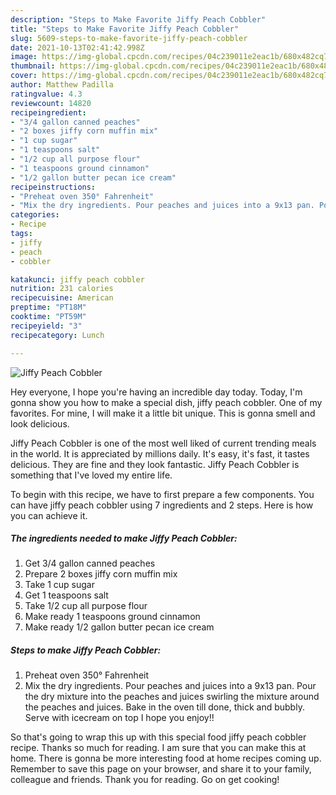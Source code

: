 ```yaml
---
description: "Steps to Make Favorite Jiffy Peach Cobbler"
title: "Steps to Make Favorite Jiffy Peach Cobbler"
slug: 5609-steps-to-make-favorite-jiffy-peach-cobbler
date: 2021-10-13T02:41:42.998Z
image: https://img-global.cpcdn.com/recipes/04c239011e2eac1b/680x482cq70/jiffy-peach-cobbler-recipe-main-photo.jpg
thumbnail: https://img-global.cpcdn.com/recipes/04c239011e2eac1b/680x482cq70/jiffy-peach-cobbler-recipe-main-photo.jpg
cover: https://img-global.cpcdn.com/recipes/04c239011e2eac1b/680x482cq70/jiffy-peach-cobbler-recipe-main-photo.jpg
author: Matthew Padilla
ratingvalue: 4.3
reviewcount: 14820
recipeingredient:
- "3/4 gallon canned peaches"
- "2 boxes jiffy corn muffin mix"
- "1 cup sugar"
- "1 teaspoons salt"
- "1/2 cup all purpose flour"
- "1 teaspoons ground cinnamon"
- "1/2 gallon butter pecan ice cream"
recipeinstructions:
- "Preheat oven 350° Fahrenheit"
- "Mix the dry ingredients. Pour peaches and juices into a 9x13 pan. Pour the dry mixture into the peaches and juices swirling the mixture around the peaches and juices. Bake in the oven till done, thick and bubbly. Serve with icecream on top I hope you enjoy!!"
categories:
- Recipe
tags:
- jiffy
- peach
- cobbler

katakunci: jiffy peach cobbler 
nutrition: 231 calories
recipecuisine: American
preptime: "PT18M"
cooktime: "PT59M"
recipeyield: "3"
recipecategory: Lunch

---
```



![Jiffy Peach Cobbler](https://img-global.cpcdn.com/recipes/04c239011e2eac1b/680x482cq70/jiffy-peach-cobbler-recipe-main-photo.jpg)

Hey everyone, I hope you're having an incredible day today. Today, I'm gonna show you how to make a special dish, jiffy peach cobbler. One of my favorites. For mine, I will make it a little bit unique. This is gonna smell and look delicious.



Jiffy Peach Cobbler is one of the most well liked of current trending meals in the world. It is appreciated by millions daily. It's easy, it's fast, it tastes delicious. They are fine and they look fantastic. Jiffy Peach Cobbler is something that I've loved my entire life.


To begin with this recipe, we have to first prepare a few components. You can have jiffy peach cobbler using 7 ingredients and 2 steps. Here is how you can achieve it.

<!--inarticleads1-->

##### The ingredients needed to make Jiffy Peach Cobbler:

1. Get 3/4 gallon canned peaches
1. Prepare 2 boxes jiffy corn muffin mix
1. Take 1 cup sugar
1. Get 1 teaspoons salt
1. Take 1/2 cup all purpose flour
1. Make ready 1 teaspoons ground cinnamon
1. Make ready 1/2 gallon butter pecan ice cream




<!--inarticleads2-->

##### Steps to make Jiffy Peach Cobbler:

1. Preheat oven 350° Fahrenheit
1. Mix the dry ingredients. Pour peaches and juices into a 9x13 pan. Pour the dry mixture into the peaches and juices swirling the mixture around the peaches and juices. Bake in the oven till done, thick and bubbly. Serve with icecream on top I hope you enjoy!!




So that's going to wrap this up with this special food jiffy peach cobbler recipe. Thanks so much for reading. I am sure that you can make this at home. There is gonna be more interesting food at home recipes coming up. Remember to save this page on your browser, and share it to your family, colleague and friends. Thank you for reading. Go on get cooking!

